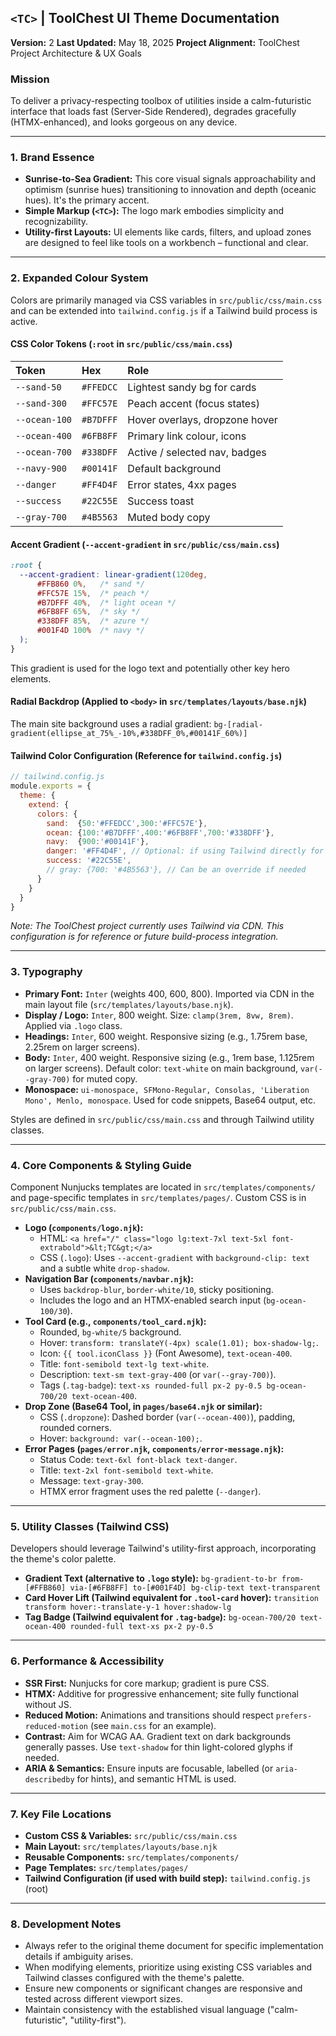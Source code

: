 ## `<TC>` | ToolChest UI Theme Documentation

**Version:** 2
**Last Updated:** May 18, 2025
**Project Alignment:** ToolChest Project Architecture & UX Goals

### Mission

To deliver a privacy-respecting toolbox of utilities inside a calm-futuristic interface that loads fast (Server-Side Rendered), degrades gracefully (HTMX-enhanced), and looks gorgeous on any device.

-----

### 1\. Brand Essence

  * **Sunrise-to-Sea Gradient:** This core visual signals approachability and optimism (sunrise hues) transitioning to innovation and depth (oceanic hues). It's the primary accent.
  * **Simple Markup (`<TC>`):** The logo mark embodies simplicity and recognizability.
  * **Utility-first Layouts:** UI elements like cards, filters, and upload zones are designed to feel like tools on a workbench – functional and clear.

-----

### 2\. Expanded Colour System

Colors are primarily managed via CSS variables in `src/public/css/main.css` and can be extended into `tailwind.config.js` if a Tailwind build process is active.

#### CSS Color Tokens (`:root` in `src/public/css/main.css`)

| Token         | Hex       | Role                          |
| :------------ | :-------- | :---------------------------- |
| `--sand-50`   | `#FFEDCC` | Lightest sandy bg for cards   |
| `--sand-300`  | `#FFC57E` | Peach accent (focus states)   |
| `--ocean-100` | `#B7DFFF` | Hover overlays, dropzone hover |
| `--ocean-400` | `#6FB8FF` | Primary link colour, icons    |
| `--ocean-700` | `#338DFF` | Active / selected nav, badges |
| `--navy-900`  | `#00141F` | Default background            |
| `--danger`    | `#FF4D4F` | Error states, 4xx pages       |
| `--success`   | `#22C55E` | Success toast                 |
| `--gray-700`  | `#4B5563` | Muted body copy               |

#### Accent Gradient (`--accent-gradient` in `src/public/css/main.css`)

```css
:root {
  --accent-gradient: linear-gradient(120deg,
      #FFB860 0%,   /* sand */
      #FFC57E 15%,  /* peach */
      #B7DFFF 40%,  /* light ocean */
      #6FB8FF 65%,  /* sky */
      #338DFF 85%,  /* azure */
      #001F4D 100%  /* navy */
  );
}
```

This gradient is used for the logo text and potentially other key hero elements.

#### Radial Backdrop (Applied to `<body>` in `src/templates/layouts/base.njk`)

The main site background uses a radial gradient:
`bg-[radial-gradient(ellipse_at_75%_-10%,#338DFF_0%,#00141F_60%)]`

#### Tailwind Color Configuration (Reference for `tailwind.config.js`)

```javascript
// tailwind.config.js
module.exports = {
  theme: {
    extend: {
      colors: {
        sand:  {50:'#FFEDCC',300:'#FFC57E'},
        ocean: {100:'#B7DFFF',400:'#6FB8FF',700:'#338DFF'},
        navy:  {900:'#00141F'},
        danger: '#FF4D4F', // Optional: if using Tailwind directly for these
        success: '#22C55E',
        // gray: {700: '#4B5563'}, // Can be an override if needed
      }
    }
  }
}
```

*Note: The ToolChest project currently uses Tailwind via CDN. This configuration is for reference or future build-process integration.*

-----

### 3\. Typography

  * **Primary Font:** `Inter` (weights 400, 600, 800). Imported via CDN in the main layout file (`src/templates/layouts/base.njk`).
  * **Display / Logo:** `Inter`, 800 weight. Size: `clamp(3rem, 8vw, 8rem)`. Applied via `.logo` class.
  * **Headings:** `Inter`, 600 weight. Responsive sizing (e.g., 1.75rem base, 2.25rem on larger screens).
  * **Body:** `Inter`, 400 weight. Responsive sizing (e.g., 1rem base, 1.125rem on larger screens). Default color: `text-white` on main background, `var(--gray-700)` for muted copy.
  * **Monospace:** `ui-monospace, SFMono-Regular, Consolas, 'Liberation Mono', Menlo, monospace`. Used for code snippets, Base64 output, etc.

Styles are defined in `src/public/css/main.css` and through Tailwind utility classes.

-----

### 4\. Core Components & Styling Guide

Component Nunjucks templates are located in `src/templates/components/` and page-specific templates in `src/templates/pages/`. Custom CSS is in `src/public/css/main.css`.

  * **Logo (`components/logo.njk`):**
      * HTML: `<a href="/" class="logo lg:text-7xl text-5xl font-extrabold">&lt;TC&gt;</a>`
      * CSS (`.logo`): Uses `--accent-gradient` with `background-clip: text` and a subtle white `drop-shadow`.
  * **Navigation Bar (`components/navbar.njk`):**
      * Uses `backdrop-blur`, `border-white/10`, sticky positioning.
      * Includes the logo and an HTMX-enabled search input (`bg-ocean-100/30`).
  * **Tool Card (e.g., `components/tool_card.njk`):**
      * Rounded, `bg-white/5` background.
      * Hover: `transform: translateY(-4px) scale(1.01); box-shadow-lg;`.
      * Icon: `{{ tool.iconClass }}` (Font Awesome), `text-ocean-400`.
      * Title: `font-semibold text-lg text-white`.
      * Description: `text-sm text-gray-400` (or `var(--gray-700)`).
      * Tags (`.tag-badge`): `text-xs rounded-full px-2 py-0.5 bg-ocean-700/20 text-ocean-400`.
  * **Drop Zone (Base64 Tool, in `pages/base64.njk` or similar):**
      * CSS (`.dropzone`): Dashed border (`var(--ocean-400)`), padding, rounded corners.
      * Hover: `background: var(--ocean-100);`.
  * **Error Pages (`pages/error.njk`, `components/error-message.njk`):**
      * Status Code: `text-6xl font-black text-danger`.
      * Title: `text-2xl font-semibold text-white`.
      * Message: `text-gray-300`.
      * HTMX error fragment uses the red palette (`--danger`).

-----

### 5\. Utility Classes (Tailwind CSS)

Developers should leverage Tailwind's utility-first approach, incorporating the theme's color palette.

  * **Gradient Text (alternative to `.logo` style):**
    `bg-gradient-to-br from-[#FFB860] via-[#6FB8FF] to-[#001F4D] bg-clip-text text-transparent`
  * **Card Hover Lift (Tailwind equivalent for `.tool-card` hover):**
    `transition transform hover:-translate-y-1 hover:shadow-lg`
  * **Tag Badge (Tailwind equivalent for `.tag-badge`):**
    `bg-ocean-700/20 text-ocean-400 rounded-full text-xs px-2 py-0.5`

-----

### 6\. Performance & Accessibility

  * **SSR First:** Nunjucks for core markup; gradient is pure CSS.
  * **HTMX:** Additive for progressive enhancement; site fully functional without JS.
  * **Reduced Motion:** Animations and transitions should respect `prefers-reduced-motion` (see `main.css` for an example).
  * **Contrast:** Aim for WCAG AA. Gradient text on dark backgrounds generally passes. Use `text-shadow` for thin light-colored glyphs if needed.
  * **ARIA & Semantics:** Ensure inputs are focusable, labelled (or `aria-describedby` for hints), and semantic HTML is used.

-----

### 7\. Key File Locations

  * **Custom CSS & Variables:** `src/public/css/main.css`
  * **Main Layout:** `src/templates/layouts/base.njk`
  * **Reusable Components:** `src/templates/components/`
  * **Page Templates:** `src/templates/pages/`
  * **Tailwind Configuration (if used with build step):** `tailwind.config.js` (root)

-----

### 8\. Development Notes

  * Always refer to the original theme document for specific implementation details if ambiguity arises.
  * When modifying elements, prioritize using existing CSS variables and Tailwind classes configured with the theme's palette.
  * Ensure new components or significant changes are responsive and tested across different viewport sizes.
  * Maintain consistency with the established visual language ("calm-futuristic", "utility-first").